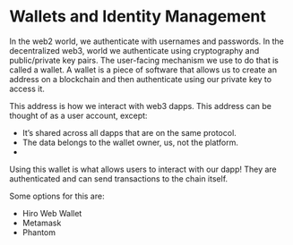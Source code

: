 # Wallets and Identity Management
In the web2 world, we authenticate with usernames and passwords. In the decentralized web3, world we authenticate using cryptography and public/private key pairs.
The user-facing mechanism we use to do that is called a wallet. A wallet is a piece of software that allows us to create an address on a blockchain and then
authenticate using our private key to access it.

This address is how we interact with web3 dapps. This address can be thought of as a user account, except:

- It’s shared across all dapps that are on the same protocol.
- The data belongs to the wallet owner, us, not the platform.
- 
Using this wallet is what allows users to interact with our dapp! They are authenticated and can send transactions to the chain itself.

Some options for this are:

- Hiro Web Wallet
- Metamask
- Phantom
